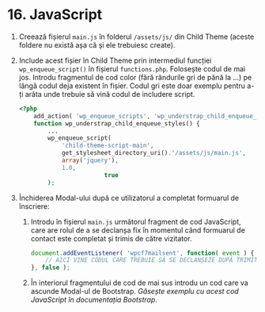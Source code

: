 # 16. JavaScript

1. Creează fișierul `main.js` în folderul `/assets/js/` din Child Theme (aceste foldere nu există așa că și ele trebuiesc create).
2. Include acest fișier în Child Theme prin intermediul funcției `wp_enqueue_script()` în fișierul `functions.php`. Folosește codul de mai jos. Introdu fragmentul de cod color (fără rândurile gri de până la ...) pe lângă codul deja existent în fișier. Codul gri este doar exemplu pentru a-ți arăta unde trebuie să vină codul de includere script.
    
    ```php
    <?php 
        add_action( 'wp_enqueue_scripts', 'wp_understrap_child_enqueue_styles' );
        function wp_understrap_child_enqueue_styles() {
            ...
            wp_enqueue_script(
                'child-theme-script-main', 
                get_stylesheet_directory_uri().'/assets/js/main.js', 
                array('jquery'),
                1.0,
    						true
            );
    ```
    
3. Închiderea Modal-ului după ce utilizatorul a completat formuarul de înscriere:
    1. Introdu în fișierul `main.js` următorul fragment de cod JavaScript, care are rolul de a se declanșa fix în momentul când formuarul de contact este completat și trimis de către vizitator.
        
        ```jsx
        document.addEventListener( 'wpcf7mailsent', function( event ) {
            // AICI VINE CODUL CARE TREBUIE SĂ SE DECLANȘEZE DUPĂ TRIMITERE FORMULAR
        }, false );
        ```
        
    2. În interiorul fragmentului de cod de mai sus introdu un cod care va ascunde Modal-ul de Bootstrap. *Găsește exemplu cu acest cod JavaScript în documentația Bootstrap*.